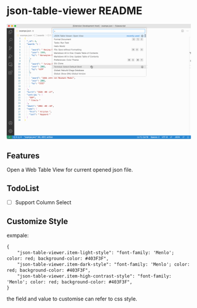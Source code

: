 # json-table-viewer README

![tutorial](https://raw.githubusercontent.com/godtang/vscode-json-log-viewer/main/yuqueCli.gif)

## Features

Open a Web Table View for current opened json file.

## TodoList

* [ ] Support Column Select

## Customize Style

exmpale:

```
{
    "json-table-viewer.item-light-style": "font-family: 'Menlo'; color: red; background-color: #403F3F",
    "json-table-viewer.item-dark-style": "font-family: 'Menlo'; color: red; background-color: #403F3F",
    "json-table-viewer.item-high-contrast-style": "font-family: 'Menlo'; color: red; background-color: #403F3F",
}
```

the field and value to customise can refer to css style.